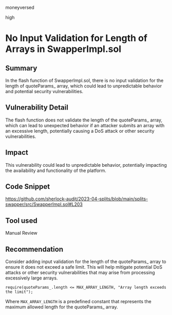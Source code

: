 moneyversed

high

# No Input Validation for Length of Arrays in SwapperImpl.sol

## Summary

In the flash function of SwapperImpl.sol, there is no input validation for the length of quoteParams_ array, which could lead to unpredictable behavior and potential security vulnerabilities.

## Vulnerability Detail

The flash function does not validate the length of the quoteParams_ array, which can lead to unexpected behavior if an attacker submits an array with an excessive length, potentially causing a DoS attack or other security vulnerabilities.

## Impact

This vulnerability could lead to unpredictable behavior, potentially impacting the availability and functionality of the platform.

## Code Snippet

https://github.com/sherlock-audit/2023-04-splits/blob/main/splits-swapper/src/SwapperImpl.sol#L203

## Tool used

Manual Review

## Recommendation
Consider adding input validation for the length of the quoteParams_ array to ensure it does not exceed a safe limit. This will help mitigate potential DoS attacks or other security vulnerabilities that may arise from processing excessively large arrays.

```solidity
require(quoteParams_.length <= MAX_ARRAY_LENGTH, "Array length exceeds the limit");
```

Where `MAX_ARRAY_LENGTH` is a predefined constant that represents the maximum allowed length for the quoteParams_ array.